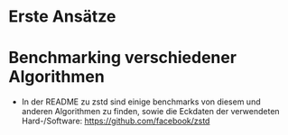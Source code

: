 # Erste Ansätze

# Benchmarking verschiedener Algorithmen

* In der README zu zstd sind einige benchmarks von diesem und anderen Algorithmen zu finden, sowie die Eckdaten der verwendeten Hard-/Software: <https://github.com/facebook/zstd>
